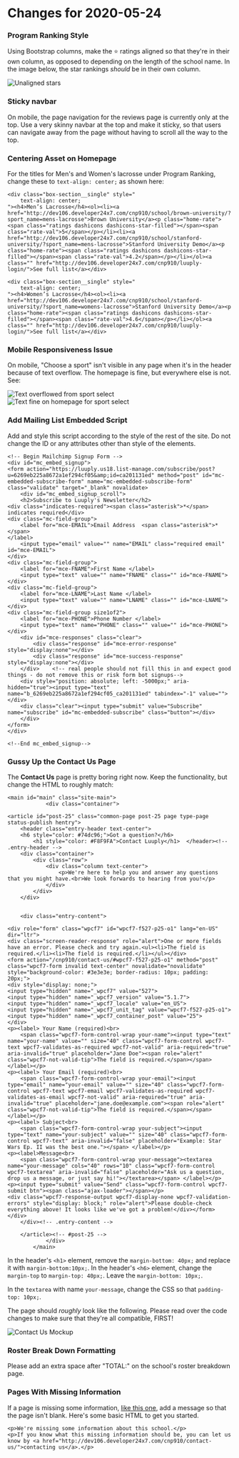 # Changes for 2020-05-24

### Program Ranking Style

Using Bootstrap columns, make the :star: ratings aligned so that they're in their own column, as opposed to depending on the length of the school name. In the image below, the star rankings *should* be in their own column.

![Unaligned stars](https://github.com/luuply/changes/raw/master/20200524/Image%20from%20iOS.png "Unaligned stars")

### Sticky navbar

On mobile, the page navigation for the reviews page is currently only at the top. Use a very skinny navbar at the top and make it sticky, so that users can navigate away from the page without having to scroll all the way to the top.

### Centering Asset on Homepage

For the titles for Men's and Women's lacrosse under Program Ranking, change these to `text-align: center;` as shown here:

```
<div class="box-section__single" style="
    text-align: center;
"><h4>Men’s Lacrosse</h4><ol><li><a href="http://dev106.developer24x7.com/cnp910/school/brown-university/?sport_name=mens-lacrosse">Brown University</a><p class="home-rate"><span class="ratings dashicons dashicons-star-filled"></span><span class="rate-val">5</span></p></li><li><a href="http://dev106.developer24x7.com/cnp910/school/stanford-university/?sport_name=mens-lacrosse">Stanford University Demo</a><p class="home-rate"><span class="ratings dashicons dashicons-star-filled"></span><span class="rate-val">4.2</span></p></li></ol><a class="" href="http://dev106.developer24x7.com/cnp910/luuply-login/">See full list</a></div>
```

```
<div class="box-section__single" style="
    text-align: center;
"><h4>Women’s Lacrosse</h4><ol><li><a href="http://dev106.developer24x7.com/cnp910/school/stanford-university/?sport_name=womens-lacrosse">Stanford University Demo</a><p class="home-rate"><span class="ratings dashicons dashicons-star-filled"></span><span class="rate-val">4.6</span></p></li></ol><a class="" href="http://dev106.developer24x7.com/cnp910/luuply-login/">See full list</a></div>
```

### Mobile Responsiveness Issue

On mobile, "Choose a sport" isn't visible in any page when it's in the header because of text overflow. The homepage is fine, but everywhere else is not. See:

![Text overflowed from sport select](https://github.com/luuply/changes/raw/master/20200524/Image%20from%20iOS%20(1).png "Text overflowed from sport select")
![Text fine on homepage for sport select](https://github.com/luuply/changes/raw/master/20200524/Image%20from%20iOS%20(2).png "Text fine on homepage for sport select")

### Add Mailing List Embedded Script

Add and style this script according to the style of the rest of the site. Do not change the ID or any attributes other than style of the elements.

```
<!-- Begin Mailchimp Signup Form -->
<div id="mc_embed_signup">
<form action="https://luuply.us18.list-manage.com/subscribe/post?u=6269eb225a8672a1ef294cf05&amp;id=ca201131ed" method="post" id="mc-embedded-subscribe-form" name="mc-embedded-subscribe-form" class="validate" target="_blank" novalidate>
    <div id="mc_embed_signup_scroll">
	<h2>Subscribe to Luuply's Newsletter</h2>
<div class="indicates-required"><span class="asterisk">*</span> indicates required</div>
<div class="mc-field-group">
	<label for="mce-EMAIL">Email Address  <span class="asterisk">*</span>
</label>
	<input type="email" value="" name="EMAIL" class="required email" id="mce-EMAIL">
</div>
<div class="mc-field-group">
	<label for="mce-FNAME">First Name </label>
	<input type="text" value="" name="FNAME" class="" id="mce-FNAME">
</div>
<div class="mc-field-group">
	<label for="mce-LNAME">Last Name </label>
	<input type="text" value="" name="LNAME" class="" id="mce-LNAME">
</div>
<div class="mc-field-group size1of2">
	<label for="mce-PHONE">Phone Number </label>
	<input type="text" name="PHONE" class="" value="" id="mce-PHONE">
</div>
	<div id="mce-responses" class="clear">
		<div class="response" id="mce-error-response" style="display:none"></div>
		<div class="response" id="mce-success-response" style="display:none"></div>
	</div>    <!-- real people should not fill this in and expect good things - do not remove this or risk form bot signups-->
    <div style="position: absolute; left: -5000px;" aria-hidden="true"><input type="text" name="b_6269eb225a8672a1ef294cf05_ca201131ed" tabindex="-1" value=""></div>
    <div class="clear"><input type="submit" value="Subscribe" name="subscribe" id="mc-embedded-subscribe" class="button"></div>
    </div>
</form>
</div>

<!--End mc_embed_signup-->
```

### Gussy Up the Contact Us Page

The **Contact Us** page is pretty boring right now. Keep the functionality, but change the HTML to roughly match:

```
<main id="main" class="site-main">
			<div class="container">
		
<article id="post-25" class="common-page post-25 page type-page status-publish hentry">
	<header class="entry-header text-center">
    <h6 style="color: #74dc96;">Got a question?</h6>
		<h1 style="color: #F8F9FA">Contact Luuply</h1>	</header><!-- .entry-header -->
    <div class="container">
        <div class="row">
            <div class="column text-center">
                <p>We're here to help you and answer any questions that you might have.<br>We look forwards to hearing from you!</p>
            </div>
        </div>
    </div>

	
	<div class="entry-content">
		
<div role="form" class="wpcf7" id="wpcf7-f527-p25-o1" lang="en-US" dir="ltr">
<div class="screen-reader-response" role="alert">One or more fields have an error. Please check and try again.<ul><li>The field is required.</li><li>The field is required.</li></ul></div>
<form action="/cnp910/contact-us/#wpcf7-f527-p25-o1" method="post" class="wpcf7-form invalid text-center" novalidate="novalidate" style="background-color: #3e3e3e; border-radius: 10px; padding: 20px;">
<div style="display: none;">
<input type="hidden" name="_wpcf7" value="527">
<input type="hidden" name="_wpcf7_version" value="5.1.7">
<input type="hidden" name="_wpcf7_locale" value="en_US">
<input type="hidden" name="_wpcf7_unit_tag" value="wpcf7-f527-p25-o1">
<input type="hidden" name="_wpcf7_container_post" value="25">
</div>
<p><label> Your Name (required)<br>
    <span class="wpcf7-form-control-wrap your-name"><input type="text" name="your-name" value="" size="40" class="wpcf7-form-control wpcf7-text wpcf7-validates-as-required wpcf7-not-valid" aria-required="true" aria-invalid="true" placeholder="Jane Doe"><span role="alert" class="wpcf7-not-valid-tip">The field is required.</span></span> </label></p>
<p><label> Your Email (required)<br>
    <span class="wpcf7-form-control-wrap your-email"><input type="email" name="your-email" value="" size="40" class="wpcf7-form-control wpcf7-text wpcf7-email wpcf7-validates-as-required wpcf7-validates-as-email wpcf7-not-valid" aria-required="true" aria-invalid="true" placeholder="jane.doe@example.com"><span role="alert" class="wpcf7-not-valid-tip">The field is required.</span></span> </label></p>
<p><label> Subject<br>
    <span class="wpcf7-form-control-wrap your-subject"><input type="text" name="your-subject" value="" size="40" class="wpcf7-form-control wpcf7-text" aria-invalid="false" placeholder="Example: Star Wars Ep. II was the best one."></span> </label></p>
<p><label>Message<br>
    <span class="wpcf7-form-control-wrap your-message"><textarea name="your-message" cols="40" rows="10" class="wpcf7-form-control wpcf7-textarea" aria-invalid="false" placeholder="Ask us a question, drop us a message, or just say hi!"></textarea></span> </label></p>
<p><input type="submit" value="Send" class="wpcf7-form-control wpcf7-submit btn"><span class="ajax-loader"></span></p>
<div class="wpcf7-response-output wpcf7-display-none wpcf7-validation-errors" style="display: block;" role="alert">Please double-check everything above! It looks like we've got a problem!</div></form></div>
	</div><!-- .entry-content -->

	</article><!-- #post-25 -->
			</div>
		</main>
```

In the header's `<h1>` element, remove the `margin-bottom: 40px;` and replace it with `margin-bottom:10px;`. In the header's `<h6>` element, change the `margin-top` to `margin-top: 40px;`. Leave the `margin-bottom: 10px;`.

In the `textarea` with name `your-message`, change the CSS so that `padding-top: 10px;`.

The page should *roughly* look like the following. Please read over the code changes to make sure that they're all compatible, FIRST!

![Contact Us Mockup](https://github.com/luuply/changes/raw/master/20200524/Capture.PNG "Contact Us Mockup")

### Roster Break Down Formatting

Please add an extra space after "TOTAL:" on the school's roster breakdown page.

### Pages With Missing Information

If a page is missing some information, [like this one](http://dev106.developer24x7.com/cnp910/school/arizona-state-university/?sport_name=womens-lacrosse#ChildVerticalTab_12), add a message so that the page isn't blank. Here's some basic HTML to get you started.

```
<p>We're missing some information about this school.</p>
<p>If you know what this missing information should be, you can let us know by <a href="http://dev106.developer24x7.com/cnp910/contact-us/">contacting us</a>.</p>
```
